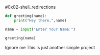 #0x02-shell_redirections
```python
def greeting(name):
    print("Hey there,",name)

name = input("Enter Your Name:")

greeting(name)
```
Ignore me This is just another simple project
